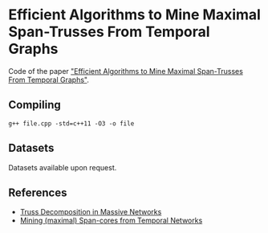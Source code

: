 # Efficient Algorithms to Mine Maximal Span-Trusses From Temporal Graphs

Code of the paper ["Efficient Algorithms to Mine Maximal Span-Trusses From Temporal Graphs"](https://arxiv.org/pdf/2009.01928.pdf).

## Compiling
`g++ file.cpp -std=c++11 -O3 -o file`

## Datasets
Datasets available upon request.

## References
* [Truss Decomposition in Massive Networks](https://github.com/cntswj/truss-decomposition)
* [Mining (maximal) Span-cores from Temporal Networks ](https://github.com/egalimberti/span_cores)
